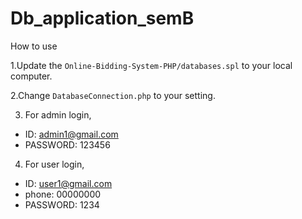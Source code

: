 # Db_application_semB

How to use

1.Update the `Online-Bidding-System-PHP/databases.spl` to your local computer.

2.Change `DatabaseConnection.php` to your setting.

3. For admin login,
- ID: admin1@gmail.com
- PASSWORD: 123456

4. For user login,
- ID: user1@gmail.com
- phone: 00000000
- PASSWORD: 1234
